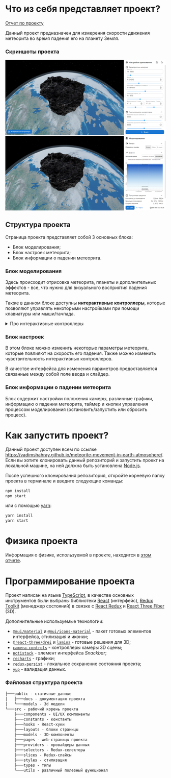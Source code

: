 # Что из себя представляет проект?

[Отчет по проекту](/public/docs/ProjectDocument.pdf)

Данный проект предназначен для измерения скорости движения метеорита во время падения его на планету Земля.

### Скриншоты проекта

![Скриншот проекта во время настроек](/public/docs/images/project_screen.png 'Скриншот проекта во время настроек')
![Скриншот проекта во время моделирования падения](/public/docs/images/project_in_modeling_screen.png 'Скриншот проекта во время моделирования падения')

## Структура проекта

Страница проекта представляет собой 3 основных блока:

- Блок моделирования;
- Блок настроек метеорита;
- Блок информации о падении метеорита.

### Блок моделирования

Здесь происходит отрисовка метеорита, планеты и дополнительных эффектов - все, что нужно для визуального восприятия падения метеорита.

Также в данном блоке доступны **интерактивные контроллеры**, которые позволяют управлять некоторыми настройками при помощи клавиатуры или мыши/тачпада.

<details>
  <summary>Про интерактивные контроллеры</summary>

<b>Интерактивные контроллеры</b> - это способ задать настройки приложения, используя вместо полей ввода данных клавиатуру или мышь/тачпад. Настройки, которые можно изменить при помощи интерактивного контроллера помечены🖱️иконкой. Чтобы узнать как воспользоваться интерактивным контроллером, достаточно навести курсор мыши на такую иконку, и вам покажется необходимая инструкция.

Интерактивные контроллеры тоже можно настраивать. Это можно сделать в секции, помеченной той же🖱️иконкой. Таким образом вы сможете регулировать чувствительность контроллеров - значение, на которое они будут изменять определенную настройку приложения.

</details>

### Блок настроек

В этом блоке можно изменить некоторые параметры метеорита, которые повлияют на скорость его падения. Также можно изменить чувствительность интерактивных контроллеров.

В качестве интерфейса для изменения параметров предоставляется связанные между собой поле ввода и слайдер.

### Блок информации о падении метеорита

Блок содержит настройки положения камеры, различные графики, информацию о падении метеорита, таймер и кнопки управления процессом моделирования (остановить/запустить или сбросить процесс).

# Как запустить проект?

Данный проект доступен всем по ссылке https://vadimshahray.github.io/meteorite-movement-in-earth-atmosphere/.
Если вы хотите клонировать данный репозиторий и запустить проект на локальной машине, на ней должна быть установлена [Node.js](https://nodejs.org/en/).

После успешного клонирования репозитория, откройте корневую папку проекта в терминале и введите следующие команды:

```
npm install
npm start
```

или с помощью [yarn](https://yarnpkg.com/):

```
yarn install
yarn start
```

# Физика проекта

Информация о физике, используемой в проекте, находится в [этом отчете](/public/docs/ProjectDocument.pdf).

# Программирование проекта

Проект написан на языке [TypeScript](https://www.typescriptlang.org/), в качестве основных инструментов были выбраны библиотеки [React](https://reactjs.org/) (интерфейс), [Redux Toolkit](https://redux-toolkit.js.org/) (менеджер состояний) в связке с [React Redux](https://react-redux.js.org/) и [React Three Fiber](https://docs.pmnd.rs/react-three-fiber/getting-started/introduction) (3D).

Дополнительные используемые технологии:

- [`@mui/material`](https://github.com/mui/material-ui#readme) и [`@mui/icons-material`](https://github.com/mui/material-ui#readme) - пакет готовых элементов интерфейса, стилизация и иконки;
- [`@react-three/drei`](https://github.com/pmndrs/drei#readme) и [`lamina`](https://github.com/pmndrs/lamina#readme) - готовые решения для 3D;
- [`camera-controls`](https://github.com/yomotsu/camera-controls#readme) - контроллеры камеры 3D сцены;
- [`notistack`](https://github.com/iamhosseindhv/notistack#readme) - элемент интерфейса _Snackbar_;
- [`recharts`](https://github.com/recharts/recharts#readme) - графики;
- [`redux-persist`](https://github.com/rt2zz/redux-persist#readme) - локальное сохранение состояния проекта;
- [`yup`](https://github.com/jquense/yup#readme) - валидация данных.

### Файловая структура проекта

```
├───public - статичные данные
│   ├───docs - документация проекта
│   └───models - 3d модели
└───src - рабочий корень проекта
    ├───components - UI/UX компоненты
    ├───constants - константы
    ├───hooks - React-хуки
    ├───layouts - блоки страницы
    ├───models - 3D-компоненты
    ├───pages - web-страницы проекта
    ├───providers - провайдеры данных
    ├───selectors - Redux-селекторы
    ├───slices - Redux-слайсы
    ├───styles - стилизация
    ├───types - типы
    └───utils - различный полезный функционал
```
